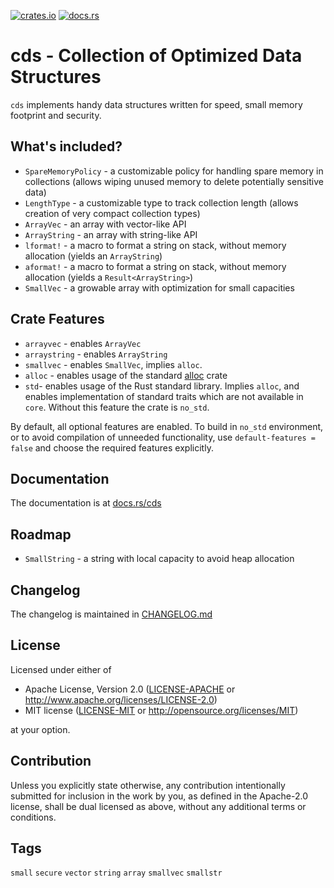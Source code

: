 [![crates.io][crates-badge]][crates-url]
[![docs.rs][docs-badge]][docs-url]

[crates-badge]: https://img.shields.io/crates/v/cds.svg
[crates-url]: https://crates.io/crates/cds
[docs-badge]: https://img.shields.io/docsrs/cds
[docs-url]: https://docs.rs/cds/latest/cds


# cds - Collection of Optimized Data Structures

`cds` implements handy data structures written for speed, small memory footprint and security.


## What's included?

- `SpareMemoryPolicy` - a customizable policy for handling spare memory in collections
  (allows wiping unused memory to delete potentially sensitive data)
- `LengthType` - a customizable type to track collection length
  (allows creation of very compact collection types)
- `ArrayVec` - an array with vector-like API
- `ArrayString` - an array with string-like API
- `lformat!` - a macro to format a string on stack, without memory allocation
  (yields an `ArrayString`)
- `aformat!` - a macro to format a string on stack, without memory allocation
  (yields a `Result<ArrayString>`)
- `SmallVec` - a growable array with optimization for small capacities


## Crate Features

- `arrayvec` - enables `ArrayVec`
- `arraystring` - enables `ArrayString`
- `smallvec` - enables `SmallVec`, implies `alloc`.
- `alloc` - enables usage of the standard [alloc] crate
- `std`- enables usage of the Rust standard library. Implies `alloc`, and enables implementation
  of standard traits which are not available in `core`. Without this feature the crate is `no_std`.

By default, all optional features are enabled. To build in `no_std` environment, or to avoid
compilation of unneeded functionality, use `default-features = false` and choose the required
features explicitly.

[alloc]: https://doc.rust-lang.org/alloc/


## Documentation

The documentation is at [docs.rs/cds][docs-url]


## Roadmap

- `SmallString` - a string with local capacity to avoid heap allocation


## Changelog

The changelog is maintained in [CHANGELOG.md](CHANGELOG.md)


## License

Licensed under either of

* Apache License, Version 2.0
  ([LICENSE-APACHE](LICENSE-APACHE) or http://www.apache.org/licenses/LICENSE-2.0)
* MIT license
  ([LICENSE-MIT](LICENSE-MIT) or http://opensource.org/licenses/MIT)

at your option.


## Contribution

Unless you explicitly state otherwise, any contribution intentionally submitted
for inclusion in the work by you, as defined in the Apache-2.0 license, shall be
dual licensed as above, without any additional terms or conditions.


## Tags

`small` `secure` `vector` `string` `array` `smallvec` `smallstr`
